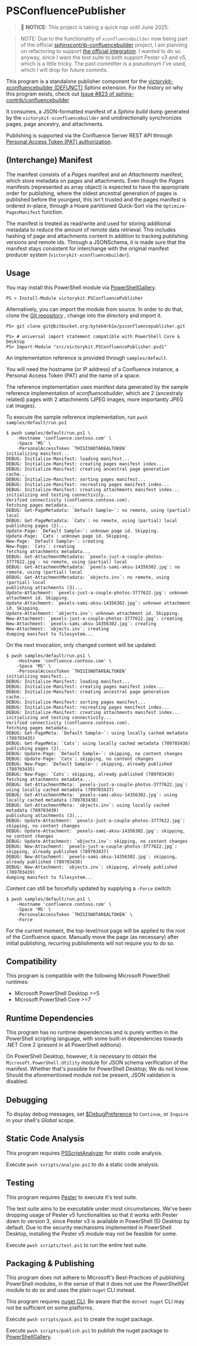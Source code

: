 # PSConfluencePublisher

> 🛌 **NOTICE:** This project is taking a quick nap until June 2025.

> NOTE: Due to the functionality of `xconfluencebuilder` now being part of the
  official
  [sphinxcontrib-confluencebuilder](https://github.com/sphinx-contrib/confluencebuilder)
  project, I am planning on refactoring to support [the official
  integration](https://sphinxcontrib-confluencebuilder.readthedocs.io/en/latest/configuration/#confval-confluence_manifest_data).
  I wanted to do so anyway, since I want the test suite to both support Pester
  v3 and v5, which is a little tricky. The past committer is a pseudonym I've
  used, which I will drop for future commits.

This program is a standalone publisher component for the 
[victorykit-xconfluencebuilder (DEFUNCT)](https://bitbucket.org/byteb4rb1e/xconfluencebuilder) 
Sphinx extension. For the history on why this program exists, check out [Issue
#823 of sphinx-contrib/confluencebuilder](https://github.com/sphinx-contrib/confluencebuilder/issues/823)

It consumes, a JSON-formatted manifest of a *Sphinx build* dump generated by 
the `victorykit-xconfluencebuilder` and unidirectionally synchronizes 
pages, page ancestry, and attachments.

Publishing is supported via the Confluence Server REST API through 
[Personal Access Token (PAT) authorization](https://confluence.atlassian.com/enterprise/using-personal-access-tokens-1026032365.html).

## (Interchange) Manifest

The manifest consists of a *Pages* manifest and an *Attachments* manifest, which
store metadata on pages and attachments. Even though the *Pages* manifests 
(represented as array object) is expected to have the appropriate order for
publishing, where the oldest ancestral generation of pages is published before 
the youngest, this isn't trusted and the pages manifest is ordered in-place, 
through a Hoare partitioned Quick-Sort via the ``Optimize-PagesManifest`` 
function.

The manifest is treated as read/write and used for storing additional metadata
to reduce the amount of remote data retrieval. This includes hashing of page and
attachments content in addition to tracking publishing versions and remote ids.
Through a JSONSchema, it is made sure that the manifest stays consistent for
interchange with the original manifest producer system
(`victorykit-xconfluencebuilder`).

## Usage

You may install this PowerShell module via
[PowerShellGallery](https://www.powershellgallery.com/packages/victorykit.PSConfluencePublisher).

```
PS > Install-Module victorykit.PSConfluencePublisher
```

Alternatively, you can import the module from source. In order to do that, 
clone the 
[Git repository](https://bitbucket.org/byteb4rb1e/psconfluencepublisher/src)
, change into the directory and import it.

```
PS> git clone git@bitbucket.org:byteb4rb1e/psconfluencepublisher.git
```

```
PS> # universal import statement compatible with PowerShell Core & Desktop
PS> Import-Module "src/victorykit.PSConfluencePublisher.psd1"
```

An implementation reference is provided through `samples/default`.

You will need the hostname (or IP address) of a Confluence instance, a Personal
Access Token (PAT) and the name of a space.

The reference implementation uses manifest data generated by the sample 
reference implementation of *xconfluencebuilder*, which are 2 (ancestraly 
related) pages with 2 attachments (JPEG images, more importantly JPEG cat 
images).

To execute the sample reference implementation, run 
`pwsh samples/default/run.ps1`

```
$ pwsh samples/default/run.ps1 \
    -Hostname 'confluence.contoso.com' \
    -Space 'MS' \
    -PersonalAccessToken `THISISNOTAREALTOKEN`
initializing manifest...
DEBUG: Initialize-Manifest: loading manifest...
DEBUG: Initialize-Manifest: creating pages manifest index...
DEBUG: Initialize-Manifest: creating ancestral page generation cache...
DEBUG: Initialize-Manifest: sorting pages manifest...
DEBUG: Initialize-Manifest: recreating pages manifest index...
DEBUG: Initialize-Manifest: creating attachments manifest index...
initializing and testing connectivity...
Verified connectivity (confluence.contoso.com).                                                  
fetching pages metadata...
DEBUG: Get-PageMetadata: `Default Sample~`: no remote, using (partial) local                   
DEBUG: Get-PageMetadata: `Cats`: no remote, using (partial) local                              
publishing pages (2)...
Update-Page: `Default Sample~`: unknown page id. Skipping.
Update-Page: `Cats`: unknown page id. Skipping.
New-Page: `Default Sample~`: creating
New-Page: `Cats`: creating                                                                     
fetching attachments metadata...                                                               
DEBUG: Get-AttachmentMetadata: `pexels-just-a-couple-photos-3777622.jpg`: no remote, using (partial) local
DEBUG: Get-AttachmentMetadata: `pexels-sami-aksu-14356302.jpg`: no remote, using (partial) local
DEBUG: Get-AttachmentMetadata: `objects.inv`: no remote, using (partial) local                 
publishing attachments (3)...
Update-Attachment: `pexels-just-a-couple-photos-3777622.jpg`: unknown attachment id. Skipping.
Update-Attachment: `pexels-sami-aksu-14356302.jpg`: unknown attachment id. Skipping.
Update-Attachment: `objects.inv`: unknown attachment id. Skipping.
New-Attachment: `pexels-just-a-couple-photos-3777622.jpg`: creating
New-Attachment: `pexels-sami-aksu-14356302.jpg`: creating                                      
New-Attachment: `objects.inv`: creating                                                        
dumping manifest to filesystem...
```

On the next invocation, only changed content will be updated:

```
$ pwsh samples/default/run.ps1 \
    -Hostname 'confluence.contoso.com' \
    -Space 'MS' \
    -PersonalAccessToken `THISISNOTAREALTOKEN`
initializing manifest...
DEBUG: Initialize-Manifest: loading manifest...
DEBUG: Initialize-Manifest: creating pages manifest index...
DEBUG: Initialize-Manifest: creating ancestral page generation cache...
DEBUG: Initialize-Manifest: sorting pages manifest...
DEBUG: Initialize-Manifest: recreating pages manifest index...
DEBUG: Initialize-Manifest: creating attachments manifest index...
initializing and testing connectivity...
Verified connectivity (confluence.contoso.com).                                                                           
fetching pages metadata...
DEBUG: Get-PageMeta: `Default Sample~`: using locally cached metadata (789703435)
DEBUG: Get-PageMeta: `Cats`: using locally cached metadata (789703436)
publishing pages (2)...
DEBUG: Update-Page: `Default Sample~`: skipping, no content changes
DEBUG: Update-Page: `Cats`: skipping, no content changes
DEBUG: New-Page: `Default Sample~`: skipping, already published (789703435)
DEBUG: New-Page: `Cats`: skipping, already published (789703436)
fetching attachments metadata...
DEBUG: Get-AttachmentMeta: `pexels-just-a-couple-photos-3777622.jpg`: using locally cached metadata (789703437)
DEBUG: Get-AttachmentMeta: `pexels-sami-aksu-14356302.jpg`: using locally cached metadata (789703438)
DEBUG: Get-AttachmentMeta: `objects.inv`: using locally cached metadata (789703439)
publishing attachments (3)...
DEBUG: Update-Attachment: `pexels-just-a-couple-photos-3777622.jpg`: skipping, no content changes
DEBUG: Update-Attachment: `pexels-sami-aksu-14356302.jpg`: skipping, no content changes
DEBUG: Update-Attachment: `objects.inv`: skipping, no content changes
DEBUG: New-Attachment: `pexels-just-a-couple-photos-3777622.jpg`: skipping, already published (789703437)
DEBUG: New-Attachment: `pexels-sami-aksu-14356302.jpg`: skipping, already published (789703438)
DEBUG: New-Attachment: `objects.inv`: skipping, already published (789703439)
dumping manifest to filesystem...
```

Content can still be forcefully updated by supplying a ``-Force`` switch:

```
$ pwsh samples/default/run.ps1 \
    -Hostname 'confluence.contoso.com' \
    -Space 'MS' \
    -PersonalAccessToken `THISISNOTAREALTOKEN` \
    -Force
```




For the current moment, the top-level/root page will be applied to the root of
the Confluence space. Manually move the page (as necessary)  after initial 
publishing, recurring publishments will not require you to do so.

## Compatibility

This program is compatible with the following Microsoft PowerShell runtimes:

- Microsoft PowerShell Desktop >=5
- Microsoft PowerShell Core >=7

## Runtime Dependencies

This program has no runtime dependencies and is purely written in the PowerShell
scripting language, with some built-in dependencies towards .NET Core 2 (present
in all PowerShell editions).

On PowerShell Desktop, however, it is necessary to obtain the 
`Microsoft.PowerShell.Utility` module for JSON schema verification of the 
manifest. Whether that's possible for PowerShell Desktop; We do not know. 
Should the aforementioned module not be present, JSON validation is  disabled.

## Debugging

To display debug messages, set 
[$DebugPreference](https://learn.microsoft.com/en-us/powershell/module/microsoft.powershell.core/about/about_preference_variables?view=powershell-7.3#debugpreference)
to `Continue`, or `Inquire` in your shell's *Global* scope.

## Static Code Analysis

This program requires
[PSScriptAnalyzer](https://learn.microsoft.com/en-us/powershell/utility-modules/psscriptanalyzer/overview?view=ps-modules)
for static code analysis.

Execute `pwsh scripts/analyze.ps1` to do a static code analysis.

## Testing

This program requires [Pester](https://pester.dev/) to execute it's test suite.

The test suite aims to be executable under most circumstances. We've been 
dropping usage of Pester v5 functionalities so that it works with Pester down 
to version 3, since Pester v3 is available in PowerShell (5) Desktop by default.
Due to the security mechanisms implemented in PowerShell Desktop, installing the
Pester v5 module may not be feasible for some.

Execute `pwsh scripts/test.ps1` to run the entire test suite.

## Packaging & Publishing

This program does not adhere to Microsoft's Best-Practices of publishing
PowerShell modules, in the sense of that it does not use the *PowerShellGet*
module to do so and uses the plain `nuget` CLI instead.

This program requires [nuget
CLI](https://learn.microsoft.com/en-us/nuget/install-nuget-client-tools). Be
aware that the `dotnet nuget` CLI may not be sufficient on some platforms.

Execute `pwsh scripts/pack.ps1` to create the nuget package.

Execute `pwsh scripts/publish.ps1` to publish the nuget package to
[PowerShellGallery](https://www.powershellgallery.com).
